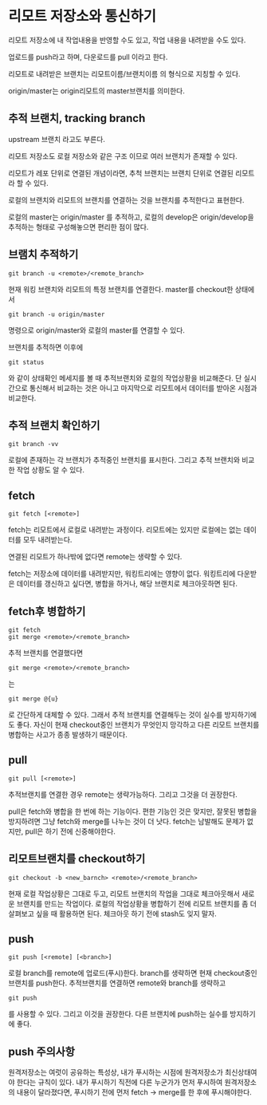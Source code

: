 리모트 저장소와 통신하기
===
리모트 저장소에 내 작업내용을 반영할 수도 있고, 작업 내용을 내려받을 수도 있다.

업로드를 push라고 하며, 다운로드를 pull 이라고 한다.

리모트로 내려받은 브랜치는 리모트이름/브랜치이름 의 형식으로 지칭할 수 있다.

origin/master는 origin리모트의 master브랜치를 의미한다.

추적 브랜치, tracking branch
---
upstream 브랜치 라고도 부른다.

리모트 저장소도 로컬 저장소와 같은 구조 이므로 여러 브랜치가 존재할 수 있다.

리모트가 레포 단위로 연결된 개념이라면, 추척 브랜치는 브랜치 단위로 연결된 리모트라 할 수 있다.

로컬의 브랜치와 리모트의 브랜치를 연결하는 것을 브랜치를 추적한다고 표현한다.

로컬의 master는 origin/master 를 추적하고, 로컬의 develop은 origin/develop을 추적하는 형태로 구성해놓으면 편리한 점이 많다.

브램치 추적하기
---
    git branch -u <remote>/<remote_branch>

현재 워킹 브랜치와 리모트의 특정 브랜치를 연결한다. master를 checkout한 상태에서

    git branch -u origin/master

명령으로 origin/master와 로컬의 master를 연결할 수 있다.

브랜치를 추적하면 이후에

    git status
와 같이 상태확인 메세지를 볼 때 추적브랜치와 로컬의 작업상황을 비교해준다. 단 실시간으로 통신해서 비교하는 것은 아니고 마지막으로 리모트에서 데이터를 받아온 시점과 비교한다.

추적 브랜치 확인하기
---
    git branch -vv
로컬에 존재하는 각 브랜치가 추적중인 브랜치를 표시한다. 그리고 추적 브랜치와 비교한 작업 상황도 알 수 있다.

fetch
---
    git fetch [<remote>]
fetch는 리모트에서 로컬로 내려받는 과정이다. 리모트에는 있지만 로컬에는 없는 데이터를 모두 내려받는다.

연결된 리모트가 하나밖에 없다면 remote는 생략할 수 있다.

fetch는 저장소에 데이터를 내려받지만, 워킹트리에는 영향이 없다. 워킹트리에 다운받은 데이터를 갱신하고 싶다면, 병합을 하거나, 해당 브랜치로 체크아웃하면 된다.

fetch후 병합하기
---
    git fetch
    git merge <remote>/<remote_branch>
추적 브랜치를 연결했다면

    git merge <remote>/<remote_branch>
는

    git merge @{u}
로 간단하게 대체할 수 있다. 그래서 추적 브랜치를 연결해두는 것이 실수를 방지하기에도 좋다. 자신이 현재 checkout중인 브랜치가 무엇인지 망각하고 다른 리모트 브랜치를 병합하는 사고가 종종 발생하기 때문이다.

pull
---
    git pull [<remote>]
추적브랜치를 연결한 경우 remote는 생략가능하다. 그리고 그것을 더 권장한다.

pull은 fetch와 병합을 한 번에 하는 기능이다. 편한 기능인 것은 맞지만, 잘못된 병합을 방지하려면 그냥 fetch와 merge를 나누는 것이 더 낫다. fetch는 남발해도 문제가 없지만, pull은 하기 전에 신중해야한다.

리모트브랜치를 checkout하기
---
    git checkout -b <new_barnch> <remote>/<remote_branch>
현재 로컬 작업상황은 그대로 두고, 리모트 브랜치의 작업을 그대로 체크아웃해서 새로운 브랜치를 만드는 작업이다. 로컬의 작업상황을 병합하기 전에 리모트 브랜치를 좀 더 살펴보고 싶을 때 활용하면 된다. 체크아웃 하기 전에 stash도 잊지 말자.

push
---
    git push [<remote] [<branch>]
로컬 branch를 remote에 업로드(푸시)한다. branch를 생략하면 현재 checkout중인 브랜치를 push한다. 추적브랜치를 연결하면 remote와 branch를 생략하고

    git push
를 사용할 수 있다. 그리고 이것을 권장한다. 다른 브랜치에 push하는 실수를 방지하기에 좋다.

push 주의사항
---
원격저장소는 여럿이 공유하는 특성상, 내가 푸시하는 시점에 원격저장소가 최신상태여야 한다는 규칙이 있다. 내가 푸시하기 직전에 다른 누군가가 먼저 푸시하여 원격저장소의 내용이 달라졌다면, 푸시하기 전에 먼저 fetch -> merge를 한 후에 푸시해야한다.
